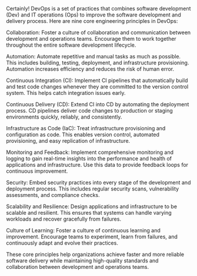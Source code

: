 Certainly! DevOps is a set of practices that combines software development (Dev) and IT operations (Ops) to improve the software development and delivery process. Here are nine core engineering principles in DevOps:

Collaboration: Foster a culture of collaboration and communication between development and operations teams. Encourage them to work together throughout the entire software development lifecycle.

Automation: Automate repetitive and manual tasks as much as possible. This includes building, testing, deployment, and infrastructure provisioning. Automation increases efficiency and reduces the risk of human error.

Continuous Integration (CI): Implement CI pipelines that automatically build and test code changes whenever they are committed to the version control system. This helps catch integration issues early.

Continuous Delivery (CD): Extend CI into CD by automating the deployment process. CD pipelines deliver code changes to production or staging environments quickly, reliably, and consistently.

Infrastructure as Code (IaC): Treat infrastructure provisioning and configuration as code. This enables version control, automated provisioning, and easy replication of infrastructure.

Monitoring and Feedback: Implement comprehensive monitoring and logging to gain real-time insights into the performance and health of applications and infrastructure. Use this data to provide feedback loops for continuous improvement.

Security: Embed security practices into every stage of the development and deployment process. This includes regular security scans, vulnerability assessments, and compliance checks.

Scalability and Resilience: Design applications and infrastructure to be scalable and resilient. This ensures that systems can handle varying workloads and recover gracefully from failures.

Culture of Learning: Foster a culture of continuous learning and improvement. Encourage teams to experiment, learn from failures, and continuously adapt and evolve their practices.

These core principles help organizations achieve faster and more reliable software delivery while maintaining high-quality standards and collaboration between development and operations teams.






